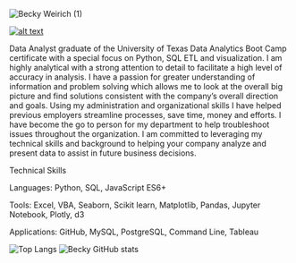 ![Becky Weirich (1)](https://user-images.githubusercontent.com/37723017/127712165-cb37f166-e53b-49ac-995b-d396a445d244.png)

<a href="https://www.linkedin.com/in/becky-weirich/"> ![alt text](https://img.shields.io/badge/-LinkedIn-0e76a8?style=plastic&logo=linkedIn)</a>
                                                               
Data Analyst graduate of the University of Texas Data Analytics Boot Camp certificate with a special focus on Python, SQL ETL and visualization.  I am highly analytical with a strong attention to detail to facilitate a high level of accuracy in analysis.  I have a passion for greater understanding of information and problem solving which allows me to look at the overall big picture and find solutions consistent with the company’s overall direction and goals. Using my administration and organizational skills I have helped previous employers streamline processes, save time, money and efforts. I have become the go to person for my department to help troubleshoot issues throughout the organization.   I am committed to leveraging my technical skills and background to helping your company analyze and present data to assist in future business decisions. 

Technical Skills

Languages: Python, SQL, JavaScript ES6+

Tools: Excel, VBA, Seaborn, Scikit learn, Matplotlib, Pandas, Jupyter Notebook, Plotly, d3

Applications: GitHub, MySQL, PostgreSQL, Command Line, Tableau

![Top Langs](https://github-readme-stats.vercel.app/api/top-langs/?username=bweirich&theme=react 'Becky\'s Top Languages Card')
![Becky GitHub stats](https://github-readme-stats.vercel.app/api?username=bweirich&theme=react&show_icons=true&count_private=true 'Becky GutHub Stats')

